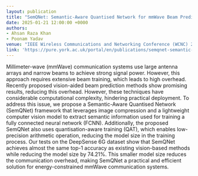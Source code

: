```yaml
---
layout: publication
title: "SemQNet: Semantic-Aware Quantised Network for mmWave Beam Prediction"
date: 2025-01-21 12:00:00 +0000
authors:
- Ahsan Raza Khan
- Poonam Yadav 
venue: "IEEE Wireless Communications and Networking Conference (WCNC) 2025"
link: 'https://pure.york.ac.uk/portal/en/publications/semqnet-semantic-aware-quantised-network-for-mmwave-beam-predicti'
---
```


Millimeter-wave (mmWave) communication systems use large antenna arrays and narrow beams to achieve strong signal power. However, this approach requires extensive beam training, which leads to high overhead. Recently proposed vision-aided beam prediction methods show promising results, reducing this overhead. However, these techniques have considerable computational complexity, hindering practical deployment. To address this issue, we propose a Semantic-Aware Quantised Network (SemQNet) framework that leverages image compression and a lightweight computer vision model to extract semantic information used for training a fully connected neural network (FCNN). Additionally, the proposed SemQNet also uses quantisation-aware training (QAT), which enables low-precision arithmetic operation, reducing the model size in the training process. Our tests on the DeepSense 6G dataset show that SemQNet achieves almost the same top-1 accuracy as existing vision-based methods while reducing the model size by 74.21%. This smaller model size reduces the communication overhead, making SemQNet a practical and efficient solution for energy-constrained mmWave communication systems.